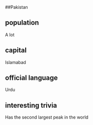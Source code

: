 ##Pakistan
## population
A lot

## capital
Islamabad
 
## official language
Urdu

## interesting trivia
Has the second largest peak in the world


